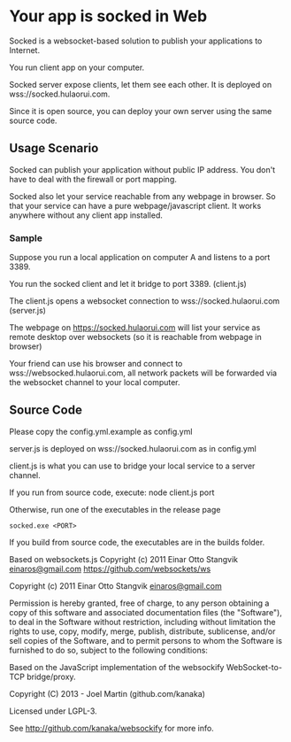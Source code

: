 # Your app is socked in Web

Socked is a websocket-based solution to publish your applications to Internet.

You run client app on your computer.

Socked server expose clients, let them see each other. It is deployed on
wss://socked.hulaorui.com.

Since it is open source, you can deploy your own server using the same source
code.

## Usage Scenario

Socked can publish your application without public IP address. You don't have to
deal with the firewall or port mapping.

Socked also let your service reachable from any webpage in browser. So that your
service can have a pure webpage/javascript client. It works anywhere without any
client app installed.

### Sample

Suppose you run a local application on computer A and listens to a port 3389.

You run the socked client and let it bridge to port 3389. (client.js)

The client.js opens a websocket connection to wss://socked.hulaorui.com
(server.js)

The webpage on https://socked.hulaorui.com will list your service as remote
desktop over websockets (so it is reachable from webpage in browser)

Your friend can use his browser and connect to wss://websocked.hulaorui.com, all
network packets will be forwarded via the websocket channel to your local
computer.

## Source Code

Please copy the config.yml.example as config.yml

server.js is deployed on wss://socked.hulaorui.com as in config.yml

client.js is what you can use to bridge your local service to a server channel.

If you run from source code, execute: node client.js port

Otherwise, run one of the executables in the release page
```
socked.exe <PORT>
```

If you build from source code, the executables are in the builds folder.

Based on websockets.js Copyright (c) 2011 Einar Otto Stangvik
<einaros@gmail.com> https://github.com/websockets/ws

Copyright (c) 2011 Einar Otto Stangvik <einaros@gmail.com>

Permission is hereby granted, free of charge, to any person obtaining a copy of
this software and associated documentation files (the "Software"), to deal in
the Software without restriction, including without limitation the rights to
use, copy, modify, merge, publish, distribute, sublicense, and/or sell copies of
the Software, and to permit persons to whom the Software is furnished to do so,
subject to the following conditions:

Based on the JavaScript implementation of the websockify WebSocket-to-TCP
bridge/proxy.

Copyright (C) 2013 - Joel Martin (github.com/kanaka)

Licensed under LGPL-3.

See http://github.com/kanaka/websockify for more info.
